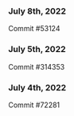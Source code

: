 ### July 8th, 2022

Commit #53124

### July 5th, 2022

Commit #314353


### July 4th, 2022

Commit #72281
